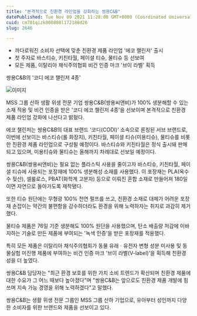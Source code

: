 ```yaml
---
title: "본격적으로 친환경 라인업을 강화하는 쌍용C&B"
datePublished: Tue Nov 09 2021 11:28:08 GMT+0000 (Coordinated Universal Time)
cuid: cm701qizk000808l172188d26
slug: 2646

---
```



- 까다로워진 소비자 선택에 맞춘 친환경 제품 라인업 '에코 챌린저' 출시
- 첫 주자로 바스티슈, 키친타월, 페이셜 티슈, 물티슈 등 선보여
- 모든 제품, 이탈리아 채식주의협회 비건 인증 마크 '브이 라벨' 획득

쌍용C&B의 '코디 에코 챌린저 4종'

![이미지](https://cdn.hashnode.com/res/hashnode/image/upload/v1739252001767/cf841eb3-8db0-49e3-93ff-80f6a763482f.jpeg)

MSS 그룹 산하 생활 위생 전문 기업 쌍용C&B(쌍용씨앤비)가 100% 생분해할 수 있는 소재 적용 및 비건 인증을 받은 '코디 에코 챌린저 4종'을 선보이며 본격적으로 친환경 제품 라인업 강화에 나선다고 밝혔다.

에코 챌린저는 쌍용C&B의 대표 브랜드 '코디(CODI)' 소속으로 론칭된 서브 브랜드로, 이번에 선보이는 바스티슈(롤 화장지), 키친타월, 페이셜 티슈(미용티슈), 물티슈를 비롯한 친환경 제품 라인업으로 구성될 예정이다. 바스티슈와 키친타월은 정식 출시돼 판매되고 있으며, 미용티슈와 물티슈는 올해까지 차례대로 선보일 예정이다.

쌍용C&B(쌍용씨앤비)는 필요 없는 플라스틱 사용을 줄이고자 바스티슈, 키친타월, 페이셜 티슈에 사용되는 포장재에 100% 생분해성 소재를 사용했다. 이 포장재는 PLA(옥수수 젖산), 셀룰로스, PBAT(화학계 고분자) 등으로 이뤄진 혼합 소재로 만들어져 180일이면 자연으로 돌아가도록 제작됐다.

또한 티슈 원단에는 무형광 100% 천연 펄프를 쓰고, 친환경 소재로 대체가 어려운 포장재 손잡이는 약간의 불편함을 감수하더라도 환경을 위해 노력하자는 취지로 과감히 제거했다.

물티슈 제품은 76일 기준 생분해도 100% 원단을 사용했으며, 탄소 배출량 저감에 이바지하는 기술로 만든 제품에 부여되는 '녹색 인증'을 받은 포장재를 적용했다.

특히 모든 제품은 이탈리아 채식주의협회가 동물 유래ㆍ유전자 변형 성분 미사용 및 동물실험 미진행 제품에 부여하는 비건 인증 마크 '브이 라벨(V-label)'을 획득해 친환경성을 더 높였다.

쌍용C&B 담당자는 "최근 환경 보호를 위한 가치 소비 트렌드가 확산되며 친환경 제품에 대한 수요가 그 어느 때보다 높아졌다"며 "쌍용C&B는 앞으로도 친환경 제품 개발에 힘쓰며 지속 가능 경영을 위해 노력하겠다"고 말했다.

쌍용C&B는 생활 위생 전문 그룹인 MSS 그룹 산하 기업으로, 유아부터 성인까지 다양한 소비자를 위한 브랜드와 제품을 선보이고 있다.